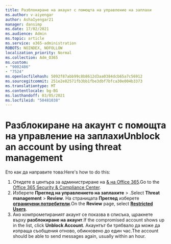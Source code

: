 ```yaml
---
title: Разблокиране на акаунт с помощта на управление на заплахи
ms.author: v-aiyengar
author: AshaIyengar21
manager: dansimp
ms.date: 17/02/2021
ms.audience: Admin
ms.topic: article
ms.service: o365-administration
ROBOTS: NOINDEX, NOFOLLOW
localization_priority: Normal
ms.collection: Adm_O365
ms.custom:
- "9002486"
- "7524"
ms.openlocfilehash: 5092f87abb99c8b8612d3aa0384dcb65a7c56912
ms.sourcegitcommit: 251e2e82571fb3bb1fbe3dbf7bfca30e004b3373
ms.translationtype: MT
ms.contentlocale: bg-BG
ms.lasthandoff: 03/05/2021
ms.locfileid: "50481038"
---
```

# <a name="unblock-an-account-by-using-threat-management"></a><span data-ttu-id="827d8-102">Разблокиране на акаунт с помощта на управление на заплахи</span><span class="sxs-lookup"><span data-stu-id="827d8-102">Unblock an account by using threat management</span></span>

<span data-ttu-id="827d8-103">Ето как да направите това:</span><span class="sxs-lookup"><span data-stu-id="827d8-103">Here's how to do this:</span></span> 

1. <span data-ttu-id="827d8-104">Отидете в центъра за администриране на [& на Office 365](https://go.microsoft.com/fwlink/p/?linkid=2077143).</span><span class="sxs-lookup"><span data-stu-id="827d8-104">Go to the [Office 365 Security & Compliance Center](https://go.microsoft.com/fwlink/p/?linkid=2077143).</span></span>
1. <span data-ttu-id="827d8-105">Изберете **Преглед на управлението на заплахите**  >  .</span><span class="sxs-lookup"><span data-stu-id="827d8-105">Select **Threat management** > **Review**.</span></span> <span data-ttu-id="827d8-106">На страницата **Преглед** изберете **[ограничени потребители](https://go.microsoft.com/fwlink/?linkid=2103514)**.</span><span class="sxs-lookup"><span data-stu-id="827d8-106">On the **Review** page, select **[Restricted Users](https://go.microsoft.com/fwlink/?linkid=2103514)**.</span></span>
1. <span data-ttu-id="827d8-107">Ако компрометираният акаунт се показва в списъка, щракнете върху **разблокиране на акаунт**.</span><span class="sxs-lookup"><span data-stu-id="827d8-107">If the compromised account shows up in the list, click **Unblock Account**.</span></span> <span data-ttu-id="827d8-108">Акаунтът би трябвало да може да изпраща съобщения отново, обикновено до един час.</span><span class="sxs-lookup"><span data-stu-id="827d8-108">The account should be able to send messages again, usually within an hour.</span></span>